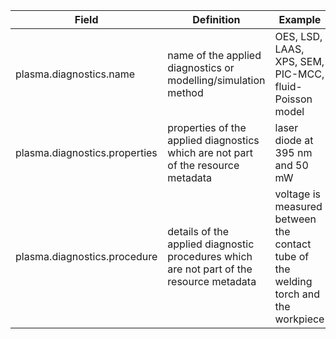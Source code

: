 | Field                         | Definition                                                   | Example                                                      |
| ----------------------------- | ------------------------------------------------------------ | ------------------------------------------------------------ |
| plasma.diagnostics.name       | name of the applied diagnostics or modelling/simulation method | OES, LSD, LAAS, XPS, SEM, PIC-MCC, fluid-Poisson model       |
| plasma.diagnostics.properties | properties of the applied diagnostics which are not part of the resource metadata | laser diode at 395 nm and 50 mW                              |
| plasma.diagnostics.procedure  | details of the applied diagnostic procedures which are not part of the resource metadata | voltage is measured between the contact tube of the welding torch and the workpiece |